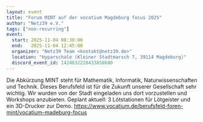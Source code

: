 ```yaml
---
layout: event
title: "Forum MINT auf der vocatium Magdeburg focus 2025"
author: "Netz39 e.V."
tags: ["non-recurring"]
event:
  start: 2025-11-04 08:30:00 
  end:   2025-11-04 12:45:00 
  organizer: "Netz39 Team <kontakt@netz39.de>" 
  location: "Hyparschale (Kleiner Stadtmarsch 7, 39114 Magdeburg)"
  discord_event_id: 1424032228433858680
---
```

Die Abkürzung MINT steht für Mathematik, Informatik, Naturwissenschaften und Technik. Dieses Berufsfeld ist für die Zukunft unserer Gesellschaft sehr wichtig. Wir wurden von der Stadt eingeladen uns dort vorzustellen und Workshops anzubieten. Geplant aktuell: 3 Lötstationen für Lötgeister und ein 3D-Drucker zur Demo.
https://www.vocatium.de/berufsfeld-foren-mint/vocatium-madeburg-focus
<!-- event imported from discord manual changes may be overwritten -->